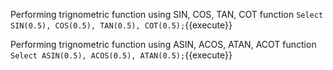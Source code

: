 
Performing trignometric function using SIN, COS, TAN, COT function `Select SIN(0.5), COS(0.5), TAN(0.5), COT(0.5);`{{execute}}

Performing trignometric function using ASIN, ACOS, ATAN, ACOT function `Select ASIN(0.5), ACOS(0.5), ATAN(0.5);`{{execute}}

